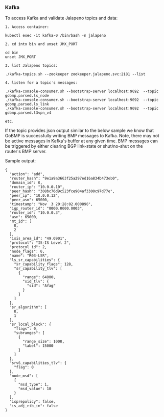 ### Kafka

To access Kafka and validate Jalapeno topics and data:

```
1. Access container:

kubectl exec -it kafka-0 /bin/bash -n jalapeno

2. cd into bin and unset JMX_PORT

cd bin
unset JMX_PORT

3. list Jalapeno topics:

./kafka-topics.sh --zookeeper zookeeper.jalapeno.svc:2181 --list

4. listen for a topic's messages:

./kafka-console-consumer.sh --bootstrap-server localhost:9092  --topic gobmp.parsed.ls_node
./kafka-console-consumer.sh --bootstrap-server localhost:9092  --topic gobmp.parsed.ls_link
./kafka-console-consumer.sh --bootstrap-server localhost:9092  --topic gobmp.parsed.l3vpn_v4

etc.
```
If the topic provides json output similar to the below sample we know that GoBMP is successfully writing BMP messages to Kafka.  Note, there may not be active messages in Kafka's buffer at any given time.  BMP messages can be triggered by either clearing BGP link-state or shut/no-shut on the router's BMP server.

Sample output:
```
{
  "action": "add",
  "router_hash": "9e1a9a3663f25a297ed16a834b473eb0",
  "domain_id": 0,
  "router_ip": "10.0.0.10",
  "peer_hash": "308bc76d9c523fce904af3300c97d77e",
  "peer_ip": "10.0.0.12",
  "peer_asn": 65000,
  "timestamp": "Nov  3 20:28:02.000896",
  "igp_router_id": "0000.0000.0003",
  "router_id": "10.0.0.3",
  "asn": 65000,
  "mt_id": [
    0,
    2
  ],
  "isis_area_id": "49.0901",
  "protocol": "IS-IS Level 2",
  "protocol_id": 2,
  "node_flags": 0,
  "name": "R03-LSR",
  "ls_sr_capabilities": {
    "sr_capability_flags": 128,
    "sr_capability_tlv": [
      {
        "range": 64000,
        "sid_tlv": {
          "sid": "AYag"
        }
      }
    ]
  },
  "sr_algorithm": [
    0,
    1
  ],
  "sr_local_block": {
    "flags": 0,
    "subranges": [
      {
        "range_size": 1000,
        "label": 15000
      }
    ]
  },
  "srv6_capabilities_tlv": {
    "flag": 0
  },
  "node_msd": [
    {
      "msd_type": 1,
      "msd_value": 10
    }
  ],
  "isprepolicy": false,
  "is_adj_rib_in": false
}
```
